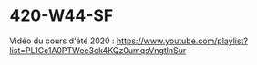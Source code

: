 # 420-W44-SF

Vidéo du cours d'été 2020 : https://www.youtube.com/playlist?list=PL1Cc1A0PTWee3ok4KQz0umqsVngtlnSur

